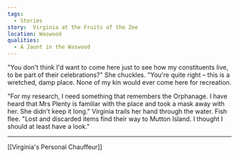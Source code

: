 ```yaml
---
tags:
  - Stories
story:  Virginia at the Fruits of the Zee
location: Waswood
qualities:
  - A Jaunt in the Waswood
---
```

"You don't think I'd want to come here just to see how my constituents live, to be part of their celebrations?" She chuckles. "You're quite right – this is a wretched, damp place. None of my kin would ever come here for recreation.

"For my research, I need something that remembers the Orphanage. I have heard that Mrs Plenty is familiar with the place and took a mask away with her. She didn't keep it long." Virginia trails her hand through the water. Fish flee. "Lost and discarded items find their way to Mutton Island. I thought I should at least have a look."

---

[[Virginia's Personal Chauffeur]]